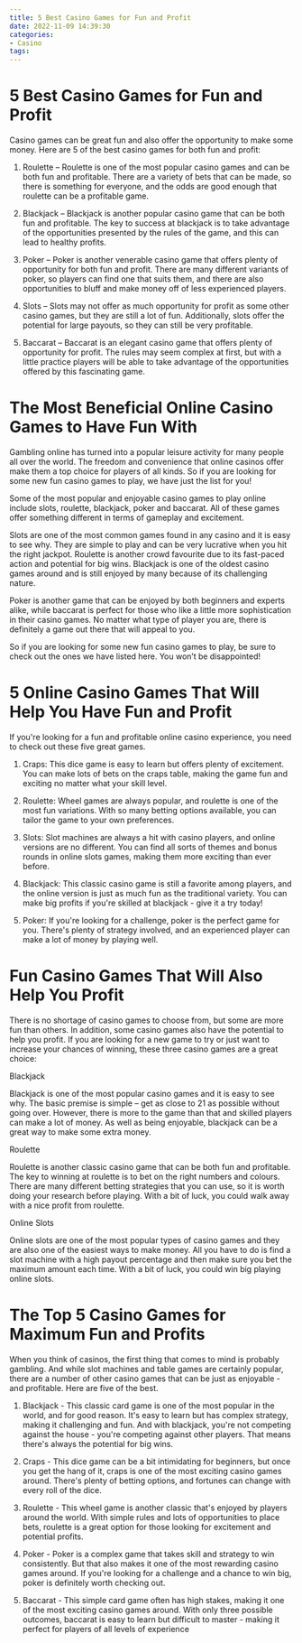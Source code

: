 ```yaml
---
title: 5 Best Casino Games for Fun and Profit
date: 2022-11-09 14:39:30
categories:
- Casino
tags:
---
```



#  5 Best Casino Games for Fun and Profit

Casino games can be great fun and also offer the opportunity to make some money. Here are 5 of the best casino games for both fun and profit:

1. Roulette – Roulette is one of the most popular casino games and can be both fun and profitable. There are a variety of bets that can be made, so there is something for everyone, and the odds are good enough that roulette can be a profitable game.

2. Blackjack – Blackjack is another popular casino game that can be both fun and profitable. The key to success at blackjack is to take advantage of the opportunities presented by the rules of the game, and this can lead to healthy profits.

3. Poker – Poker is another venerable casino game that offers plenty of opportunity for both fun and profit. There are many different variants of poker, so players can find one that suits them, and there are also opportunities to bluff and make money off of less experienced players.

4. Slots – Slots may not offer as much opportunity for profit as some other casino games, but they are still a lot of fun. Additionally, slots offer the potential for large payouts, so they can still be very profitable.

5. Baccarat – Baccarat is an elegant casino game that offers plenty of opportunity for profit. The rules may seem complex at first, but with a little practice players will be able to take advantage of the opportunities offered by this fascinating game.

#  The Most Beneficial Online Casino Games to Have Fun With

Gambling online has turned into a popular leisure activity for many people all over the world. The freedom and convenience that online casinos offer make them a top choice for players of all kinds. So if you are looking for some new fun casino games to play, we have just the list for you!

Some of the most popular and enjoyable casino games to play online include slots, roulette, blackjack, poker and baccarat. All of these games offer something different in terms of gameplay and excitement.

Slots are one of the most common games found in any casino and it is easy to see why. They are simple to play and can be very lucrative when you hit the right jackpot. Roulette is another crowd favourite due to its fast-paced action and potential for big wins. Blackjack is one of the oldest casino games around and is still enjoyed by many because of its challenging nature.

Poker is another game that can be enjoyed by both beginners and experts alike, while baccarat is perfect for those who like a little more sophistication in their casino games. No matter what type of player you are, there is definitely a game out there that will appeal to you.

So if you are looking for some new fun casino games to play, be sure to check out the ones we have listed here. You won’t be disappointed!

#  5 Online Casino Games That Will Help You Have Fun and Profit

If you're looking for a fun and profitable online casino experience, you need to check out these five great games.

1. Craps: This dice game is easy to learn but offers plenty of excitement. You can make lots of bets on the craps table, making the game fun and exciting no matter what your skill level.

2. Roulette: Wheel games are always popular, and roulette is one of the most fun variations. With so many betting options available, you can tailor the game to your own preferences.

3. Slots: Slot machines are always a hit with casino players, and online versions are no different. You can find all sorts of themes and bonus rounds in online slots games, making them more exciting than ever before.

4. Blackjack: This classic casino game is still a favorite among players, and the online version is just as much fun as the traditional variety. You can make big profits if you're skilled at blackjack - give it a try today!

5. Poker: If you're looking for a challenge, poker is the perfect game for you. There's plenty of strategy involved, and an experienced player can make a lot of money by playing well.

#  Fun Casino Games That Will Also Help You Profit

There is no shortage of casino games to choose from, but some are more fun than others. In addition, some casino games also have the potential to help you profit. If you are looking for a new game to try or just want to increase your chances of winning, these three casino games are a great choice:

Blackjack

Blackjack is one of the most popular casino games and it is easy to see why. The basic premise is simple – get as close to 21 as possible without going over. However, there is more to the game than that and skilled players can make a lot of money. As well as being enjoyable, blackjack can be a great way to make some extra money.

Roulette

Roulette is another classic casino game that can be both fun and profitable. The key to winning at roulette is to bet on the right numbers and colours. There are many different betting strategies that you can use, so it is worth doing your research before playing. With a bit of luck, you could walk away with a nice profit from roulette.

Online Slots

Online slots are one of the most popular types of casino games and they are also one of the easiest ways to make money. All you have to do is find a slot machine with a high payout percentage and then make sure you bet the maximum amount each time. With a bit of luck, you could win big playing online slots.

#  The Top 5 Casino Games for Maximum Fun and Profits

When you think of casinos, the first thing that comes to mind is probably gambling. And while slot machines and table games are certainly popular, there are a number of other casino games that can be just as enjoyable - and profitable. Here are five of the best.

1. Blackjack - This classic card game is one of the most popular in the world, and for good reason. It's easy to learn but has complex strategy, making it challenging and fun. And with blackjack, you're not competing against the house - you're competing against other players. That means there's always the potential for big wins.

2. Craps - This dice game can be a bit intimidating for beginners, but once you get the hang of it, craps is one of the most exciting casino games around. There's plenty of betting options, and fortunes can change with every roll of the dice.

3. Roulette - This wheel game is another classic that's enjoyed by players around the world. With simple rules and lots of opportunities to place bets, roulette is a great option for those looking for excitement and potential profits.

4. Poker - Poker is a complex game that takes skill and strategy to win consistently. But that also makes it one of the most rewarding casino games around. If you're looking for a challenge and a chance to win big, poker is definitely worth checking out.

5. Baccarat - This simple card game often has high stakes, making it one of the most exciting casino games around. With only three possible outcomes, baccarat is easy to learn but difficult to master - making it perfect for players of all levels of experience